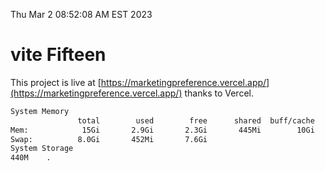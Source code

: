Thu Mar  2 08:52:08 AM EST 2023

# vite Fifteen


This project is live at [https://marketingpreference.vercel.app/](https://marketingpreference.vercel.app/) thanks to Vercel.

```bash
System Memory
               total        used        free      shared  buff/cache   available
Mem:            15Gi       2.9Gi       2.3Gi       445Mi        10Gi        11Gi
Swap:          8.0Gi       452Mi       7.6Gi
System Storage
440M	.
```
```bash
